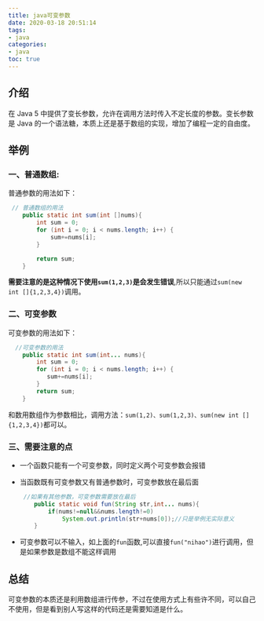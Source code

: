 ```yaml
---
title: java可变参数
date: 2020-03-18 20:51:14
tags:
- java
categories:
- java
toc: true
---
```

<!-- # java基础特性：可变参数 -->

## 介绍

在 Java 5 中提供了变长参数，允许在调用方法时传入不定长度的参数。变长参数是 Java 的一个语法糖，本质上还是基于数组的实现，增加了编程一定的自由度。
<!--more-->
## 举例

### 一、普通数组:

普通参数的用法如下：

```java
 // 普通数组的用法
    public static int sum(int []nums){
        int sum = 0;
        for (int i = 0; i < nums.length; i++) {
            sum+=nums[i];
        }

        return sum;
    }
```

**需要注意的是这种情况下使用`sum(1,2,3)`是会发生错误**,所以只能通过`sum(new int []{1,2,3,4})`调用。

### 二、可变参数

可变参数的用法如下：

```java
  //可变参数的用法
    public static int sum(int... nums){
        int sum = 0;
        for (int i = 0; i < nums.length; i++) {
           sum+=nums[i]; 
        }   
        return sum;
    }
```

和数用数组作为参数相比，调用方法：`sum(1,2)、sum(1,2,3)、sum(new int []{1,2,3,4})`都可以。

### 三、需要注意的点

* 一个函数只能有一个可变参数，同时定义两个可变参数会报错

* 当函数既有可变参数又有普通参数时，可变参数放在最后面

  ```java
   //如果有其他参数，可变参数需要放在最后
      public static void fun(String str,int... nums){
          if(nums!=null&&nums.length!=0)
              System.out.println(str+nums[0]);//只是举例无实际意义        
      }
  ```

* 可变参数可以不输入，如上面的`fun`函数,可以直接`fun("nihao")`进行调用，但是如果参数是数组不能这样调用

## 总结

​        可变参数的本质还是利用数组进行传参，不过在使用方式上有些许不同，可以自己不使用，但是看到别人写这样的代码还是需要知道是什么。

